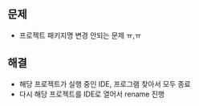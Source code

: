 ## 문제
- 프로젝트 패키지명 변경 안되는 문제 ㅠ,ㅠ

## 해결
- 해당 프로젝트가 실행 중인 IDE, 프로그램 찾아서 모두 종료
- 다시 해당 프로젝트를 IDE로 열어서 rename 진행
